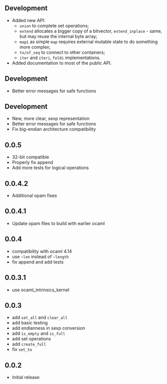 ## Development
- Added new API:
    - `union` to complete set operations;
    - `extend` allocates a bigger copy of a bitvector, `extend_inplace` - same, but may reuse the internal byte array;
    - `mapi` as simple `map` requires external mutable state to do something more complex;
    - `to/of_seq` to connect to other containers;
    - `iter` and `iteri`, `foldi` implementations.
- Added documentation to most of the public API.

## Development
- Better error messages for safe functions

## Development
- New, more clear, sexp representation
- Better error messages for safe functions
- Fix big-endian architecture compatibility

## 0.0.5
- 32-bit compatible
- Properly fix append
- Add more tests for logical operations

## 0.0.4.2
- Additional opam fixes

## 0.0.4.1
- Update opam files to build with earlier ocaml

## 0.0.4
- compatibility with ocaml 4.14
- use `~len` instead of `~length`
- fix append and add tests

## 0.0.3.1
- use ocaml_intrinsics_kernel

## 0.0.3
- add `set_all` and `clear_all`
- add basic testing
- add endianness in sexp conversion
- add `is_empty` and `is_full`
- add set operations
- add `create_full`
- fix `set_to`

## 0.0.2
- Initial release
